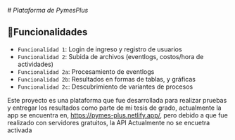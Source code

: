 <em> # Plataforma de PymesPlus </em>

## :hammer:Funcionalidades 

- `Funcionalidad 1`: Login de ingreso y registro de usuarios
- `Funcionalidad 2`: Subida de archivos (eventlogs, costos/hora de actividades)
- `Funcionalidad 2a`: Procesamiento de eventlogs
- `Funcionalidad 2b`: Resultados en formas de tablas, y gráficas
- `Funcionalidad 2c`: Descubrimiento de variantes de procesos

Este proyecto es una plataforma que fue desarrollada para realizar pruebas y entregar los resultados como parte de mi tesis de grado,
actualmente la app se encuentra en, https://pymes-plus.netlify.app/, pero debido a que fue realizado con servidores gratuitos, la API
Actualmente no se encuetra activada

